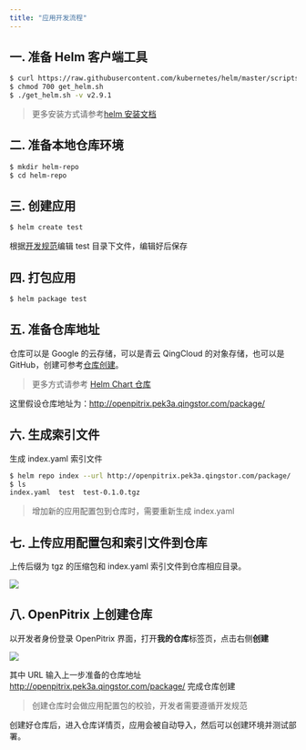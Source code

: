 ```yaml
---
title: "应用开发流程"
---
```


## 一. 准备 Helm 客户端工具

```bash
$ curl https://raw.githubusercontent.com/kubernetes/helm/master/scripts/get > get_helm.sh
$ chmod 700 get_helm.sh
$ ./get_helm.sh -v v2.9.1
```

> 更多安装方式请参考[helm 安装文档](https://github.com/helm/helm/blob/master/docs/install.md)

## 二. 准备本地仓库环境

```bash
$ mkdir helm-repo
$ cd helm-repo
```

## 三. 创建应用

```bash
$ helm create test
```

根据[开发规范](../helm-specification)编辑 test 目录下文件，编辑好后保存

## 四. 打包应用

```bash
$ helm package test
```

## 五. 准备仓库地址

仓库可以是 Google 的云存储，可以是青云 QingCloud 的对象存储，也可以是 GitHub，创建可参考[仓库创建](../repo-guide)。

> 更多方式请参考 [Helm Chart 仓库](https://github.com/helm/helm/blob/master/docs/chart_repository.md)

这里假设仓库地址为：http://openpitrix.pek3a.qingstor.com/package/

## 六. 生成索引文件

生成 index.yaml 索引文件

```bash
$ helm repo index --url http://openpitrix.pek3a.qingstor.com/package/ .
$ ls
index.yaml  test  test-0.1.0.tgz
```

> 增加新的应用配置包到仓库时，需要重新生成 index.yaml

## 七. 上传应用配置包和索引文件到仓库

上传后缀为 tgz 的压缩包和 index.yaml 索引文件到仓库相应目录。

![](/qingstor-package.png)

## 八. OpenPitrix 上创建仓库

以开发者身份登录 OpenPitrix 界面，打开**我的仓库**标签页，点击右侧**创建**

![](/create-repo-kubernetes.png)

其中 URL 输入上一步准备的仓库地址 http://openpitrix.pek3a.qingstor.com/package/ 完成仓库创建

> 创建仓库时会做应用配置包的校验，开发者需要遵循开发规范

创建好仓库后，进入仓库详情页，应用会被自动导入，然后可以创建环境并测试部署。

